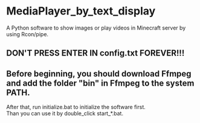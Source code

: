 # MediaPlayer_by_text_display
A Python software to show images or play videos in Minecraft server by using Rcon/pipe.  

## DON'T PRESS ENTER IN config.txt FOREVER!!!  

## Before beginning, you should download Ffmpeg and add the folder "bin" in Ffmpeg to the system PATH.  
After that, run initialize.bat to initialize the software first.  
Than you can use it by double_click start_*.bat.
